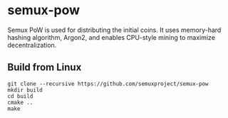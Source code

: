 # semux-pow

Semux PoW is used for distributing the initial coins. It uses memory-hard hashing algorithm, Argon2, and enables CPU-style mining to maximize decentralization.

## Build from Linux

```
git clone --recursive https://github.com/semuxproject/semux-pow
mkdir build
cd build
cmake ..
make
```
